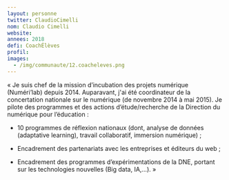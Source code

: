 ```yaml
---
layout: personne
twitter: ClaudioCimelli
nom: Claudio Cimelli
website:
annees: 2018
defi: CoachÉlèves
profil:
images:
  - /img/communaute/12.coacheleves.png
---
```


« Je suis chef de la mission d’incubation des projets
numérique (Numéri’lab) depuis 2014. Auparavant, j'ai été coordinateur
de la concertation nationale sur le numérique (de novembre 2014 à mai
2015). Je pilote des programmes et des actions d’étude/recherche de la
Direction du numérique pour l’éducation :
 
- 10 programmes de réflexion nationaux (dont, analyse de données
  (adaptative learning), travail collaboratif, immersion numérique) ;
  
- Encadrement des partenariats avec les entreprises et éditeurs du
  web ;
  
- Encadrement des programmes d’expérimentations de la DNE, portant sur
  les technologies nouvelles (Big data, IA,…). »
 
